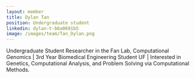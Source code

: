 ```yaml
---
layout: member
title: Dylan Tan
position: Undergraduate student
linkedin: dylan-t-b6a0691b5
image: /images/team/Tan_Dylan.png
---
```


Undergraduate Student Researcher in the Fan Lab, Computational Genomics \| 3rd Year Biomedical Engineering Student UF \| Interested in Genetics, Computational Analysis, and Problem Solving via Computational Methods.
